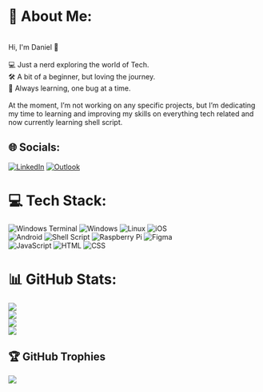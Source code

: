 # 💫 About Me:
<br>Hi, I'm Daniel 👋<br><br>💻 Just a nerd exploring the world of Tech.<br>🛠️ A bit of a beginner, but loving the journey.<br>🚀 Always learning, one bug at a time.<br><br>At the moment, I’m not working on any specific projects, but I’m dedicating my time to learning and improving my skills on everything tech related and now currently learning shell script.


## 🌐 Socials:
[![LinkedIn](https://img.shields.io/badge/LinkedIn-%230077B5.svg?logo=linkedin&logoColor=white)](https://www.linkedin.com/in/daniel-moshi/) 
[![Outlook](https://img.shields.io/badge/Outlook-%230078D4.svg?logo=microsoft-outlook&logoColor=white)](mailto:daniel_moshi@outlook.com)

# 💻 Tech Stack:
![Windows Terminal](https://img.shields.io/badge/Windows%20Terminal-%234D4D4D.svg?style=for-the-badge&logo=windows-terminal&logoColor=white)
![Windows](https://img.shields.io/badge/Windows-%230078D6.svg?style=for-the-badge&logo=windows&logoColor=white)
![Linux](https://img.shields.io/badge/Linux-%23FCC624.svg?style=for-the-badge&logo=linux&logoColor=black)
![iOS](https://img.shields.io/badge/iOS-%23000000.svg?style=for-the-badge&logo=apple&logoColor=white)<br>
![Android](https://img.shields.io/badge/Android-%233DDC84.svg?style=for-the-badge&logo=android&logoColor=white)
![Shell Script](https://img.shields.io/badge/Shell_Script-%234EAA25.svg?style=for-the-badge&logo=gnu-bash&logoColor=white)
![Raspberry Pi](https://img.shields.io/badge/Raspberry%20Pi-%23C51A4A.svg?style=for-the-badge&logo=raspberry-pi&logoColor=white)
![Figma](https://img.shields.io/badge/Figma-%23F24E1E.svg?style=for-the-badge&logo=figma&logoColor=white)<br>
![JavaScript](https://img.shields.io/badge/javascript-%23323330.svg?style=for-the-badge&logo=javascript&logoColor=%23F7DF1E)
![HTML](https://img.shields.io/badge/html-%23E34F26.svg?style=for-the-badge&logo=html&logoColor=white)
![CSS](https://img.shields.io/badge/css-%231572B6.svg?style=for-the-badge&logo=css&logoColor=white)

# 📊 GitHub Stats:
![](https://github-readme-stats.vercel.app/api?username=Daniel-Moshi&theme=shadow_blue&hide_border=false&include_all_commits=false&count_private=false)<br/>
![](https://github-readme-streak-stats.herokuapp.com/?user=Daniel-Moshi&theme=shadow_blue&hide_border=false)<br/>
![](https://github-readme-stats.vercel.app/api/top-langs/?username=Daniel-Moshi&theme=shadow_blue&hide_border=true&include_all_commits=true&count_private=true&layout=compact)<br/>
![](https://github-contributor-stats.vercel.app/api?username=Daniel-Moshi&limit=5&theme=shadow_blue&hide_border=true&combine_all_yearly_contributions=true)<br/>

## 🏆 GitHub Trophies
![](https://github-profile-trophy.vercel.app/?username=Daniel-Moshii&theme=algolia&no-frame=true&no-bg=true&margin-w=4)
<!-- Proudly created with GPRM ( https://gprm.itsvg.in ) -->
